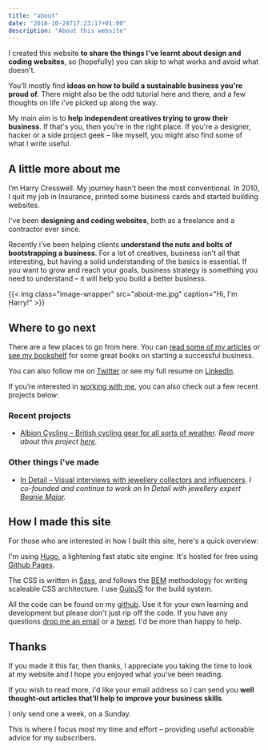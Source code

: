 ```yaml
---
title: "about"
date: "2016-10-24T17:23:17+01:00"
description: "About this website"
---
```


I created this website **to share the things I've learnt about design and coding websites**, so (hopefully) you can skip to what works and avoid what doesn't.

You'll mostly find **ideas on how to build a sustainable business you're proud of**. There might also be the odd tutorial here and there, and a few thoughts on life i've picked up along the way.

My main aim is to **help independent creatives trying to grow their business**. If that's you, then you're in the right place. If you're a designer, hacker or a side project geek – like myself, you might also find some of what I write useful.


## A little more about me

I’m Harry Cresswell. My journey hasn't been the most conventional. In 2010, I quit my job in Insurance, printed some business cards and started building websites.

I've been **designing and coding websites**, both as a freelance and a contractor ever since.

Recently i've been helping clients **understand the nuts and bolts of bootstrapping a business**. For a lot of creatives, business isn't all that interesting, but having a solid understanding of the basics is essential. If you want to grow and reach your goals, business strategy is something you need to understand – it will help you build a better business.

{{< img class="image-wrapper" src="about-me.jpg" caption="Hi, I'm Harry!" >}}

## Where to go next

There are a few places to go from here. You can [read some of my articles](http://localhost:1313/articles/) or [see my bookshelf](http://localhost:1313/reading/) for some great books on starting a successful business.

You can also follow me on [Twitter](https://twitter.com/harrycresswell) or see my full resume on [LinkedIn](https://uk.linkedin.com/in/harrycresswell
).

If you’re interested in [working with me](http://localhost:1313/design-consulting/), you can also check out a few recent projects below:

### Recent projects

- [Albion Cycling – British cycling gear for all sorts of weather](http://www.albioncycling.com/). *Read more about this project [here](Http://www.com).*


### Other things i've made

- [In Detail – Visual interviews with jewellery collectors and influencers](https://indtl.com/). *I co-founded and continue to work on In Detail with jewellery expert [Beanie Major](http://blake-ldn.com/journal/2016/11/8/blake-woman-beanie-major).*


## How I made this site

For those who are interested in how I built this site, here's a quick overview:

I'm using [Hugo](https://gohugo.io/), a lightening fast static site engine. It's hosted for free using [Github Pages](https://pages.github.com/).

The CSS is written in [Sass](http://sass-lang.com/), and follows the [BEM](https://css-tricks.com/bem-101/) methodology for writing scaleable CSS architecture. I use [GulpJS](http://gulpjs.com/) for the build system.

All the code can be found on my [github](https://github.com/harrycresswell/hc). Use it for your own learning and development but please don't just rip off the code. If you have any questions [drop me an email](mailto:studio@harrycresswell.com) or a [tweet](https://twitter.com/harrycresswell). I'd be more than happy to help.

## Thanks

If you made it this far, then thanks, I appreciate you taking the time to look at my website and I hope you enjoyed what you've been reading.

If you wish to read more, i'd like your email address so I can send you **well thought-out articles that’ll help to improve your business skills**.

I only send one a week, on a Sunday.

This is where I focus most my time and effort – providing useful actionable advice for my subscribers.
